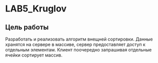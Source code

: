 # LAB5_Kruglov
## Цель работы
Разработать и реализовать алгоритм внещней сортировки. Данные хранятся на сервере в массиве, сервер предоставляет доступ к отдельным элементам. Клиент поочередно запрашивая отдельные ячейки сортирует массив.
